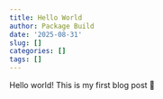 ```yaml
---
title: Hello World
author: Package Build
date: '2025-08-31'
slug: []
categories: []
tags: []
---
```





Hello world! This is my first blog post 🚀
